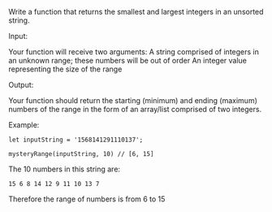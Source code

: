  Write a function that returns the smallest and largest integers in an unsorted string.

  Input:

  Your function will receive two arguments:
  A string comprised of integers in an unknown range; these numbers will be out of order
  An integer value representing the size of the range

  Output:

  Your function should return the starting (minimum) and ending (maximum) numbers of the range in the form of an array/list comprised of two integers.

  Example:

  `let inputString = '1568141291110137';`

  `mysteryRange(inputString, 10) // [6, 15]`

  The 10 numbers in this string are:

  `15 6 8 14 12 9 11 10 13 7`

  Therefore the range of numbers is from 6 to 15

